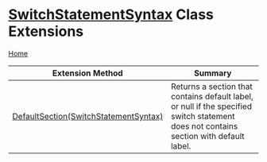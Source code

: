# [SwitchStatementSyntax](https://docs.microsoft.com/en-us/dotnet/api/microsoft.codeanalysis.csharp.syntax.switchstatementsyntax) Class Extensions

[Home](../../../../../README.md)

| Extension Method | Summary |
| ---------------- | ------- |
| [DefaultSection(SwitchStatementSyntax)](../../../../../Roslynator/CSharp/SyntaxExtensions/DefaultSection/README.md) | Returns a section that contains default label, or null if the specified switch statement does not contains section with default label\. |

